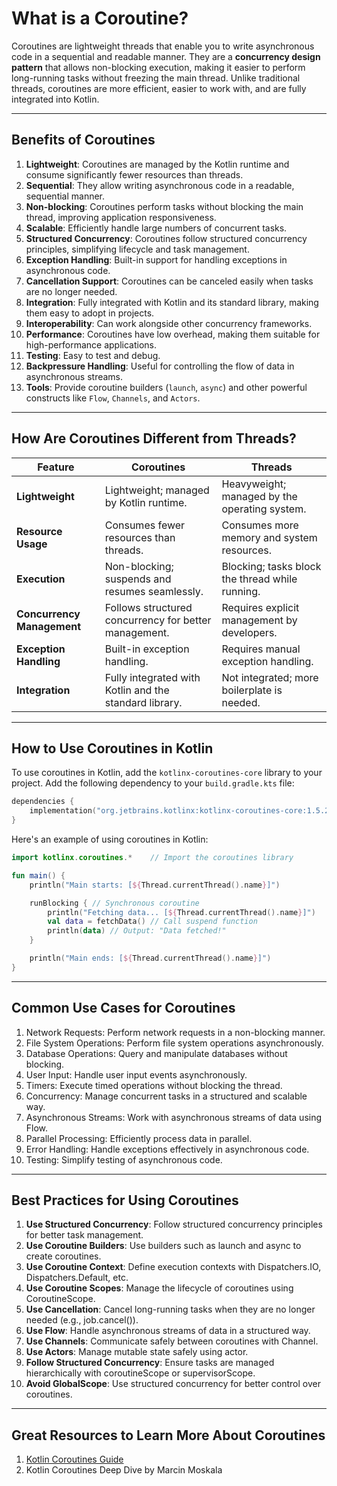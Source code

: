# What is a Coroutine?

Coroutines are lightweight threads that enable you to write asynchronous code in a sequential and readable manner. They
are a **concurrency design pattern** that allows non-blocking execution, making it easier to perform long-running tasks
without freezing the main thread. Unlike traditional threads, coroutines are more efficient, easier to work with, and
are fully integrated into Kotlin.

---

## Benefits of Coroutines

1. **Lightweight**: Coroutines are managed by the Kotlin runtime and consume significantly fewer resources than threads.
2. **Sequential**: They allow writing asynchronous code in a readable, sequential manner.
3. **Non-blocking**: Coroutines perform tasks without blocking the main thread, improving application responsiveness.
4. **Scalable**: Efficiently handle large numbers of concurrent tasks.
5. **Structured Concurrency**: Coroutines follow structured concurrency principles, simplifying lifecycle and task
   management.
6. **Exception Handling**: Built-in support for handling exceptions in asynchronous code.
7. **Cancellation Support**: Coroutines can be canceled easily when tasks are no longer needed.
8. **Integration**: Fully integrated with Kotlin and its standard library, making them easy to adopt in projects.
9. **Interoperability**: Can work alongside other concurrency frameworks.
10. **Performance**: Coroutines have low overhead, making them suitable for high-performance applications.
11. **Testing**: Easy to test and debug.
12. **Backpressure Handling**: Useful for controlling the flow of data in asynchronous streams.
13. **Tools**: Provide coroutine builders (`launch`, `async`) and other powerful constructs like `Flow`, `Channels`, and
    `Actors`.

---

## How Are Coroutines Different from Threads?

| **Feature**                | **Coroutines**                                         | **Threads**                                     |
|----------------------------|--------------------------------------------------------|-------------------------------------------------|
| **Lightweight**            | Lightweight; managed by Kotlin runtime.                | Heavyweight; managed by the operating system.   |
| **Resource Usage**         | Consumes fewer resources than threads.                 | Consumes more memory and system resources.      |
| **Execution**              | Non-blocking; suspends and resumes seamlessly.         | Blocking; tasks block the thread while running. |
| **Concurrency Management** | Follows structured concurrency for better management.  | Requires explicit management by developers.     |
| **Exception Handling**     | Built-in exception handling.                           | Requires manual exception handling.             |
| **Integration**            | Fully integrated with Kotlin and the standard library. | Not integrated; more boilerplate is needed.     |

---

## How to Use Coroutines in Kotlin

To use coroutines in Kotlin, add the `kotlinx-coroutines-core` library to your project. Add the following dependency to
your `build.gradle.kts` file:

```kotlin
dependencies {
    implementation("org.jetbrains.kotlinx:kotlinx-coroutines-core:1.5.2")
}
```

Here's an example of using coroutines in Kotlin:

```kotlin
import kotlinx.coroutines.*    // Import the coroutines library

fun main() {
    println("Main starts: [${Thread.currentThread().name}]")

    runBlocking { // Synchronous coroutine
        println("Fetching data... [${Thread.currentThread().name}]")
        val data = fetchData() // Call suspend function
        println(data) // Output: "Data fetched!"
    }

    println("Main ends: [${Thread.currentThread().name}]")
}
```

---

## Common Use Cases for Coroutines

1. Network Requests: Perform network requests in a non-blocking manner.
2. File System Operations: Perform file system operations asynchronously.
3. Database Operations: Query and manipulate databases without blocking.
4. User Input: Handle user input events asynchronously.
5. Timers: Execute timed operations without blocking the thread.
6. Concurrency: Manage concurrent tasks in a structured and scalable way.
7. Asynchronous Streams: Work with asynchronous streams of data using Flow.
8. Parallel Processing: Efficiently process data in parallel.
9. Error Handling: Handle exceptions effectively in asynchronous code.
10. Testing: Simplify testing of asynchronous code.

---

## Best Practices for Using Coroutines

1. **Use Structured Concurrency**: Follow structured concurrency principles for better task management.
2. **Use Coroutine Builders**: Use builders such as launch and async to create coroutines.
3. **Use Coroutine Context**: Define execution contexts with Dispatchers.IO, Dispatchers.Default, etc.
4. **Use Coroutine Scopes**: Manage the lifecycle of coroutines using CoroutineScope.
5. **Use Cancellation**: Cancel long-running tasks when they are no longer needed (e.g., job.cancel()).
6. **Use Flow**: Handle asynchronous streams of data in a structured way.
7. **Use Channels**: Communicate safely between coroutines with Channel.
8. **Use Actors**: Manage mutable state safely using actor.
9. **Follow Structured Concurrency**: Ensure tasks are managed hierarchically with coroutineScope or supervisorScope.
10. **Avoid GlobalScope**: Use structured concurrency for better control over coroutines.

---

## Great Resources to Learn More About Coroutines

1. [Kotlin Coroutines Guide](https://kotlinlang.org/docs/coroutines-guide.html)
2. Kotlin Coroutines Deep Dive by Marcin Moskala